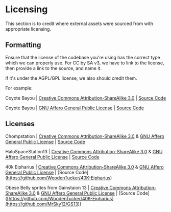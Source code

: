 # Licensing

This section is to credit where external assets were sourced from with appropriate licensing.

## Formatting

Ensure that the license of the codebase you're using has the correct type which we can properly use.
For CC by SA v3, we have to link to the license, then provide a link to the source, and name it.

If it's under the AGPL/GPL license, we also should credit them.

For example:

Coyote Bayou | [Creative Commons Attribution-ShareAlike 3.0](https://creativecommons.org/licenses/by-sa/3.0/) | [Source Code](https://github.com/ARF-SS13/coyote-bayou)

Coyote Bayou | [GNU Affero General Public License](https://www.gnu.org/licenses/agpl-3.0.en.html) | [Source Code](https://github.com/ARF-SS13/coyote-bayou)

## Licenses

Chompstation | [Creative Commons Attribution-ShareAlike 3.0](http://creativecommons.org/licenses/by-sa/3.0/) & [GNU Affero General Public License](https://www.gnu.org/licenses/agpl-3.0.en.html) | [Source Code](https://github.com/CHOMPStation2/CHOMPStation2)

HaloSpaceStation13 | [Creative Commons Attribution-ShareAlike 3.0](http://creativecommons.org/licenses/by-sa/3.0/) & [GNU Affero General Public License](https://www.gnu.org/licenses/agpl-3.0.en.html) | [Source Code](https://github.com/HaloSpaceStation/HaloSpaceStation13)

40k Eipharius | [Creative Commons Attribution-ShareAlike 3.0](http://creativecommons.org/licenses/by-sa/3.0/) & [GNU Affero General Public License](https://www.gnu.org/licenses/agpl-3.0.en.html) | [Source Code] (https://github.com/WoodenTucker/40K-Eipharius)

Obese Belly sprites from Gainstaion 13 | [Creative Commons Attribution-ShareAlike 3.0](http://creativecommons.org/licenses/by-sa/3.0/) & [GNU Affero General Public License](https://www.gnu.org/licenses/agpl-3.0.en.html) | [Source Code] ([https://github.com/WoodenTucker/40K-Eipharius](https://github.com/MrSky12/GS13))
